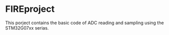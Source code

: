 # FIREproject
This porject contains the basic code of ADC reading and sampling using the STM32G07xx serias.
